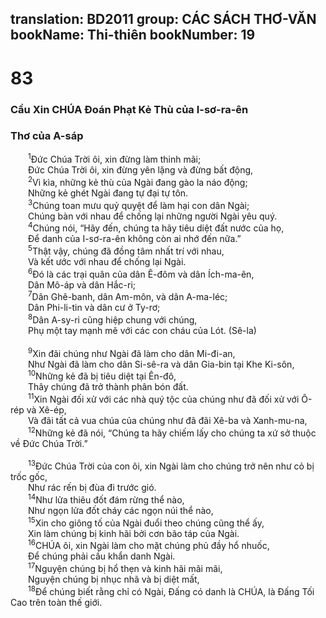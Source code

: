 translation: BD2011
group: CÁC SÁCH THƠ-VĂN
bookName: Thi-thiên 
bookNumber: 19
-------

<div class="title"><h1>83</h1><h3>Cầu Xin CHÚA Ðoán Phạt Kẻ Thù của I-sơ-ra-ên</h3><h3>Thơ của A-sáp</h3></div>
<span class="verse thi_83_1">  <sup>1</sup>Ðức Chúa Trời ôi, xin đừng làm thinh mãi;<br/>  Ðức Chúa Trời ôi, xin đừng yên lặng và đừng bất động,<br/></span>
<span class="verse thi_83_2">  <sup>2</sup>Vì kìa, những kẻ thù của Ngài đang gào la náo động;<br/>  Những kẻ ghét Ngài đang tự đại tự tôn.<br/></span>
<span class="verse thi_83_3">  <sup>3</sup>Chúng toan mưu quỷ quyệt để làm hại con dân Ngài;<br/>  Chúng bàn với nhau để chống lại những người Ngài yêu quý.<br/></span>
<span class="verse thi_83_4">  <sup>4</sup>Chúng nói, “Hãy đến, chúng ta hãy tiêu diệt đất nước của họ,<br/>  Ðể danh của I-sơ-ra-ên không còn ai nhớ đến nữa.”<br/></span>
<span class="verse thi_83_5">  <sup>5</sup>Thật vậy, chúng đã đồng tâm nhất trí với nhau,<br/>  Và kết ước với nhau để chống lại Ngài.<br/></span>
<span class="verse thi_83_6">  <sup>6</sup>Ðó là các trại quân của dân Ê-đôm và dân Ích-ma-ên,<br/>  Dân Mô-áp và dân Hắc-ri;<br/></span>
<span class="verse thi_83_7">  <sup>7</sup>Dân Ghê-banh, dân Am-môn, và dân A-ma-léc;<br/>  Dân Phi-li-tin và dân cư ở Ty-rơ;<br/></span>
<span class="verse thi_83_8">  <sup>8</sup>Dân A-sy-ri cũng hiệp chung với chúng,<br/>  Phụ một tay mạnh mẽ với các con cháu của Lót. (Sê-la)<br/><br/></span>
<span class="verse thi_83_9">  <sup>9</sup>Xin đãi chúng như Ngài đã làm cho dân Mi-đi-an,<br/>  Như Ngài đã làm cho dân Si-sê-ra và dân Gia-bin tại Khe Ki-sôn,<br/></span>
<span class="verse thi_83_10">  <sup>10</sup>Những kẻ đã bị tiêu diệt tại Ên-đô,<br/>  Thây chúng đã trở thành phân bón đất.<br/></span>
<span class="verse thi_83_11">  <sup>11</sup>Xin Ngài đối xử với các nhà quý tộc của chúng như đã đối xử với Ô-rép và Xê-ép,<br/>  Và đãi tất cả vua chúa của chúng như đã đãi Xê-ba và Xanh-mu-na,<br/></span>
<span class="verse thi_83_12">  <sup>12</sup>Những kẻ đã nói, “Chúng ta hãy chiếm lấy cho chúng ta xứ sở thuộc về Ðức Chúa Trời.”<br/><br/></span>
<span class="verse thi_83_13">  <sup>13</sup>Ðức Chúa Trời của con ôi, xin Ngài làm cho chúng trở nên như cỏ bị trốc gốc,<br/>  Như rác rến bị đùa đi trước gió.<br/></span>
<span class="verse thi_83_14">  <sup>14</sup>Như lửa thiêu đốt đám rừng thể nào,<br/>  Như ngọn lửa đốt cháy các ngọn núi thể nào,<br/></span>
<span class="verse thi_83_15">  <sup>15</sup>Xin cho giông tố của Ngài đuổi theo chúng cũng thể ấy,<br/>  Xin làm chúng bị kinh hãi bởi cơn bão táp của Ngài.<br/></span>
<span class="verse thi_83_16">  <sup>16</sup>CHÚA ôi, xin Ngài làm cho mặt chúng phủ đầy hổ nhuốc,<br/>  Ðể chúng phải cầu khẩn danh Ngài.<br/></span>
<span class="verse thi_83_17">  <sup>17</sup>Nguyện chúng bị hổ thẹn và kinh hãi mãi mãi,<br/>  Nguyện chúng bị nhục nhã và bị diệt mất,<br/></span>
<span class="verse thi_83_18">  <sup>18</sup>Ðể chúng biết rằng chỉ có Ngài, Ðấng có danh là CHÚA, là Ðấng Tối Cao trên toàn thế giới.<br/></span>
